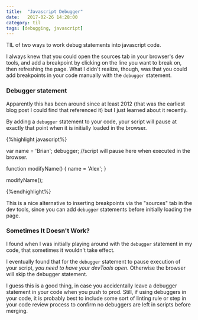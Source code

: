 ```yaml
---
title:  "Javascript Debugger"
date:   2017-02-26 14:28:00
category: til
tags: [debugging, javascript]
---
```


TIL of two ways to work debug statements into javascript code. 

I always knew that you could open the sources tab in your browser's dev tools, and add a breakpoint by clicking on the line you want to break on, then refreshing the page. What I didn't realize, though, was that you could add breakpoints in your code manually with the `debugger` statement.

### Debugger statement

Apparently this has been around since at least 2012 (that was the earliest blog post I could find that referenced it) but I just learned about it recently. 

By adding a `debugger` statement to your code, your script will pause at exactly that point when it is initially loaded in the browser. 

{%highlight javascript%}

var name = 'Brian';
debugger; //script will pause here when executed in the browser.

function modifyName() {
  name = 'Alex';
}

modifyName();

{%endhighlight%}

This is a nice alternative to inserting breakpoints via the "sources" tab in the dev tools, since you can add `debugger` statements before initially loading the page.

### Sometimes It Doesn't Work?

I found when I was initially playing around with the `debugger` statement in my code, that sometimes it wouldn't take effect.

I eventually found that for the `debugger` statement to pause execution of your script, *you need to have your devTools open*. Otherwise the browser will skip the debugger statement. 

I guess this is a good thing, in case you accidentally leave a debugger statement in your code when you push to prod. Still, if using debuggers in your code, it is probably best to include some sort of linting rule or step in your code review process to confirm no debuggers are left in scripts before merging.


